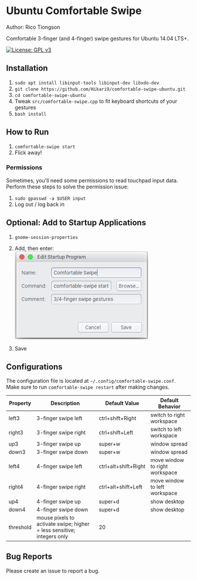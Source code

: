 # Ubuntu Comfortable Swipe
Author: Rico Tiongson  

Comfortable 3-finger (and 4-finger) swipe gestures for Ubuntu 14.04 LTS+.

[![License: GPL v3](https://img.shields.io/badge/License-GPL%20v3-blue.svg)](https://www.gnu.org/licenses/gpl-3.0)  

## Installation
1. `sudo apt install libinput-tools libinput-dev libxdo-dev`
2. `git clone https://github.com/Hikari9/comfortable-swipe-ubuntu.git`
3. `cd comfortable-swipe-ubuntu`
4. Tweak `src/comfortable-swipe.cpp` to fit keyboard shortcuts of your gestures
5. `bash install`

## How to Run
1. `comfortable-swipe start`
2. Flick away!

### Permissions
Sometimes, you'll need some permissions to read touchpad input data. Perform these steps to solve the permission issue:

1. `sudo gpasswd -a $USER input`
2. Log out / log back in

## Optional: Add to Startup Applications
1. `gnome-session-properties`
2. Add, then enter:  
    ![Add to Startup Applications](img/sample.png)

3. Save

## Configurations
The configuration file is located at `~/.config/comfortable-swipe.conf`.  
Make sure to run `comfortable-swipe restart` after making changes.

Property  | Description | Default Value | Default Behavior
--------- | ----------- | -------------- | -----
left3     | 3-finger swipe left | ctrl+shift+Right | switch to right workspace
right3    | 3-finger swipe right | ctrl+shift+Left | switch to left workspace
up3       | 3-finger swipe up | super+w | window spread
down3     | 3-finger swipe down | super+w | window spread
left4     | 4-finger swipe left | ctrl+alt+shift+Right | move window to right workspace
right4    | 4-finger swipe right | ctrl+alt+shift+Left | move window to left workspace
up4       | 4-finger swipe up | super+d | show desktop
down4     | 4-finger swipe down | super+d | show desktop
threshold | mouse pixels to activate swipe; higher = less sensitive; integers only | 20

## Bug Reports
Please create an issue to report a bug.
